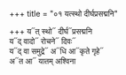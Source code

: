+++
title = "०१ यत्स्थो दीर्घप्रसद्मनि"

+++
य᳓त् स्थो᳓ दीर्घ᳓प्रसद्मनि  
य᳓द् वादो᳓ रोचने᳓ दिवः᳓  
य᳓द् वा समुद्रे᳓ अ᳓धि आ᳓कृते गृहे᳓  
अ᳓त आ᳓ यातम् अश्विना